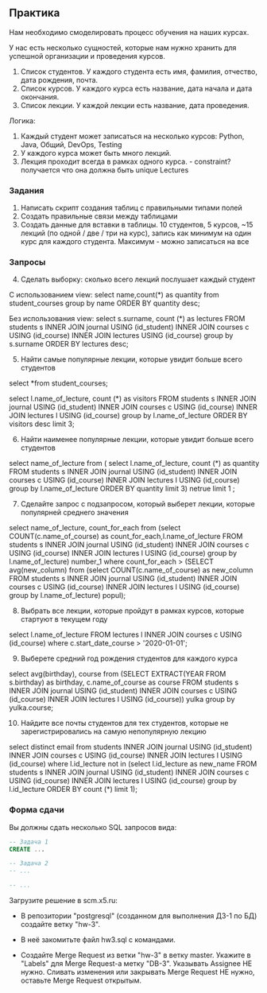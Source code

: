 ## Практика

Нам необходимо смоделировать процесс обучения на наших курсах.

У нас есть несколько сущностей, которые нам нужно хранить для успешной организации и проведения курсов.

1. Список студентов. У каждого студента есть имя, фамилия, отчество, дата рождения, почта.
2. Список курсов. У каждого курса есть название, дата начала и дата окончания.
3. Список лекции. У каждой лекции есть название, дата проведения.

Логика:

1. Каждый студент может записаться на несколько курсов: Python, Java, Общий, DevOps, Testing
2. У каждого курса может быть много лекций.
3. Лекция проходит всегда в рамках одного курса. - constraint? получается что она должна быть unique Lectures

### Задания

1. Написать скрипт создания таблиц с правильными типами полей
2. Создать правильные связи между таблицами
3. Создать данные для вставки в таблицы. 10 студентов, 5 курсов, ~15 лекций (по одной / две / три на курс), запись как минимум на один курс для каждого студента. Максимум - можно записаться на все

### Запросы

4. Сделать выборку: сколько всего лекций послушает каждый студент

С использованием view:
select name,count(*) as quantity from student_courses group by name ORDER BY quantity desc;

Без использования view:
select s.surname, count (*) as lectures 
FROM students s
INNER JOIN journal USING (id_student)
    INNER JOIN courses c USING (id_course)
    INNER JOIN lectures USING (id_course)
	group by s.surname ORDER BY lectures desc;
	

5. Найти самые популярные лекции, которые увидит больше всего студентов

select *from student_courses;


select l.name_of_lecture, count (*) as visitors 
FROM students s
INNER JOIN journal USING (id_student)
    INNER JOIN courses c USING (id_course)
    INNER JOIN lectures l USING (id_course)
	group by l.name_of_lecture ORDER BY visitors desc limit 3;

6. Найти наименее популярные лекции, которые увидит больше всего студентов

select name_of_lecture from (
select l.name_of_lecture, count (*) as quantity 
FROM students s
INNER JOIN journal USING (id_student)
    INNER JOIN courses c USING (id_course)
    INNER JOIN lectures l USING (id_course)
	group by l.name_of_lecture ORDER BY quantity limit 3) netrue limit 1 ;

7. Сделайте запрос с подзапросом, который выберет лекции, которые популярней среднего значения

select name_of_lecture, count_for_each  from 
(select COUNT(c.name_of_course) as count_for_each,l.name_of_lecture FROM students s 
INNER JOIN journal USING (id_student)
INNER JOIN courses c USING (id_course)
INNER JOIN lectures l USING (id_course)
group by l.name_of_lecture) number_1
where count_for_each >
(SELECT avg(new_column) from (select COUNT(c.name_of_course) as new_column
FROM students s
INNER JOIN journal USING (id_student)
    INNER JOIN courses c USING (id_course)
    INNER JOIN lectures l USING (id_course)
	group by l.name_of_lecture)	popul);
	
	
8. Выбрать все лекции, которые пройдут в рамках курсов, которые стартуют в текущем году

select l.name_of_lecture
FROM lectures l
INNER JOIN courses c USING (id_course)
where c.start_date_course > '2020-01-01';

9. Выберете средний год рождения студентов для каждого курса

select avg(birthday), course from (SELECT EXTRACT(YEAR FROM s.birthday) as birthday, c.name_of_course as course 
FROM students s
INNER JOIN journal USING (id_student)
INNER JOIN courses c USING (id_course)
INNER JOIN lectures l USING (id_course)) yulka
group by yulka.course;

10. Найдите все почты студентов для тех студентов, которые не зарегистрировались на самую непопулярную лекцию

select distinct email from students
INNER JOIN journal USING (id_student)
    INNER JOIN courses c USING (id_course)
    INNER JOIN lectures l USING (id_course)
 where l.id_lecture not in 
	(select l.id_lecture as new_name
FROM students s
INNER JOIN journal USING (id_student)
INNER JOIN courses c USING (id_course)
INNER JOIN lectures l USING (id_course)
group by l.id_lecture ORDER BY count (*) limit 1);




### Форма сдачи

Вы должны сдать несколько SQL запросов вида:

```sql
-- Задача 1
CREATE ...

-- Задача 2
-- ...

-- ...
```


Загрузите решение в scm.x5.ru:

- В репозитории "postgresql" (созданном для выполнения ДЗ-1 по БД) создайте ветку "hw-3".

- В неё закомитьте файл hw3.sql с командами.

- Создайте Merge Request из ветки "hw-3" в ветку master. Укажите в "Labels" для Merge Request-а метку "DB-3".
    Указывать Assignee НЕ нужно.
    Сливать изменения или закрывать Merge Request НЕ нужно, оставьте Merge Request открытым.

